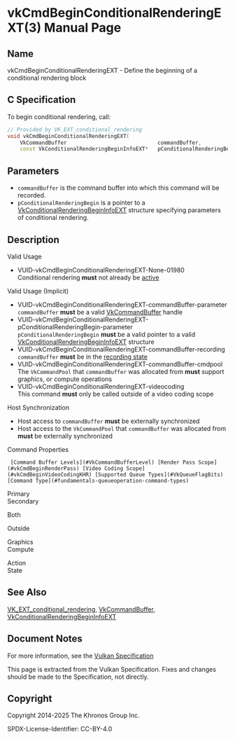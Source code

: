 # vkCmdBeginConditionalRenderingEXT(3) Manual Page

## Name

vkCmdBeginConditionalRenderingEXT - Define the beginning of a conditional rendering block



## [](#_c_specification)C Specification

To begin conditional rendering, call:

```c++
// Provided by VK_EXT_conditional_rendering
void vkCmdBeginConditionalRenderingEXT(
    VkCommandBuffer                             commandBuffer,
    const VkConditionalRenderingBeginInfoEXT*   pConditionalRenderingBegin);
```

## [](#_parameters)Parameters

- `commandBuffer` is the command buffer into which this command will be recorded.
- `pConditionalRenderingBegin` is a pointer to a [VkConditionalRenderingBeginInfoEXT](https://registry.khronos.org/vulkan/specs/latest/man/html/VkConditionalRenderingBeginInfoEXT.html) structure specifying parameters of conditional rendering.

## [](#_description)Description

Valid Usage

- [](#VUID-vkCmdBeginConditionalRenderingEXT-None-01980)VUID-vkCmdBeginConditionalRenderingEXT-None-01980  
  Conditional rendering **must** not already be [active](https://registry.khronos.org/vulkan/specs/latest/html/vkspec.html#active-conditional-rendering)

Valid Usage (Implicit)

- [](#VUID-vkCmdBeginConditionalRenderingEXT-commandBuffer-parameter)VUID-vkCmdBeginConditionalRenderingEXT-commandBuffer-parameter  
  `commandBuffer` **must** be a valid [VkCommandBuffer](https://registry.khronos.org/vulkan/specs/latest/man/html/VkCommandBuffer.html) handle
- [](#VUID-vkCmdBeginConditionalRenderingEXT-pConditionalRenderingBegin-parameter)VUID-vkCmdBeginConditionalRenderingEXT-pConditionalRenderingBegin-parameter  
  `pConditionalRenderingBegin` **must** be a valid pointer to a valid [VkConditionalRenderingBeginInfoEXT](https://registry.khronos.org/vulkan/specs/latest/man/html/VkConditionalRenderingBeginInfoEXT.html) structure
- [](#VUID-vkCmdBeginConditionalRenderingEXT-commandBuffer-recording)VUID-vkCmdBeginConditionalRenderingEXT-commandBuffer-recording  
  `commandBuffer` **must** be in the [recording state](#commandbuffers-lifecycle)
- [](#VUID-vkCmdBeginConditionalRenderingEXT-commandBuffer-cmdpool)VUID-vkCmdBeginConditionalRenderingEXT-commandBuffer-cmdpool  
  The `VkCommandPool` that `commandBuffer` was allocated from **must** support graphics, or compute operations
- [](#VUID-vkCmdBeginConditionalRenderingEXT-videocoding)VUID-vkCmdBeginConditionalRenderingEXT-videocoding  
  This command **must** only be called outside of a video coding scope

Host Synchronization

- Host access to `commandBuffer` **must** be externally synchronized
- Host access to the `VkCommandPool` that `commandBuffer` was allocated from **must** be externally synchronized

Command Properties

     [Command Buffer Levels](#VkCommandBufferLevel) [Render Pass Scope](#vkCmdBeginRenderPass) [Video Coding Scope](#vkCmdBeginVideoCodingKHR) [Supported Queue Types](#VkQueueFlagBits) [Command Type](#fundamentals-queueoperation-command-types)

Primary  
Secondary

Both

Outside

Graphics  
Compute

Action  
State

## [](#_see_also)See Also

[VK\_EXT\_conditional\_rendering](https://registry.khronos.org/vulkan/specs/latest/man/html/VK_EXT_conditional_rendering.html), [VkCommandBuffer](https://registry.khronos.org/vulkan/specs/latest/man/html/VkCommandBuffer.html), [VkConditionalRenderingBeginInfoEXT](https://registry.khronos.org/vulkan/specs/latest/man/html/VkConditionalRenderingBeginInfoEXT.html)

## [](#_document_notes)Document Notes

For more information, see the [Vulkan Specification](https://registry.khronos.org/vulkan/specs/latest/html/vkspec.html#vkCmdBeginConditionalRenderingEXT)

This page is extracted from the Vulkan Specification. Fixes and changes should be made to the Specification, not directly.

## [](#_copyright)Copyright

Copyright 2014-2025 The Khronos Group Inc.

SPDX-License-Identifier: CC-BY-4.0